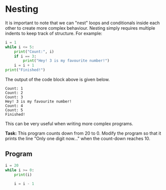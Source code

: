 # Nesting

It is important to note that we can "nest" loops and conditionals inside each other to create more complex behaviour. Nesting simply requires multiple indents to keep track of structure. For example:

```python
i = 1
while i <= 5:
    print("Count:", i)
    if i == 3:
        print("Hey! 3 is my favourite number!")
    i = i + 1
print("Finished!")
```

The output of the code block above is given below.
```
Count: 1
Count: 2
Count: 3
Hey! 3 is my favourite number!
Count: 4
Count: 5
Finished!
```

This can be very useful when writing more complex programs.

**Task:** This program counts down from 20 to 0. Modify the program so that it prints the line "Only one digit now..." when the count-down reaches 10.

## Program

```python
i = 20
while i >= 0:
    print(i)
    
    i = i - 1
```
